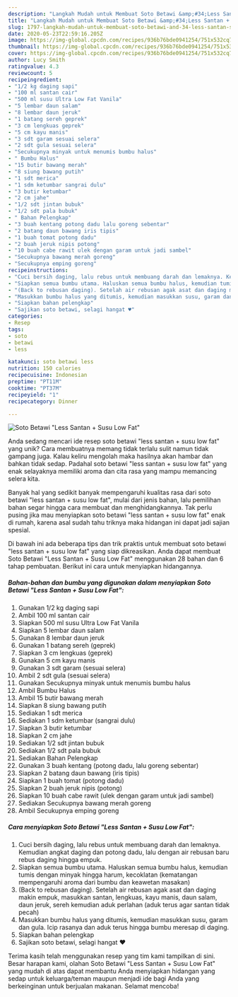 ```yaml
---
description: "Langkah Mudah untuk Membuat Soto Betawi &amp;#34;Less Santan + Susu Low Fat&amp;#34; yang Sempurna"
title: "Langkah Mudah untuk Membuat Soto Betawi &amp;#34;Less Santan + Susu Low Fat&amp;#34; yang Sempurna"
slug: 1797-langkah-mudah-untuk-membuat-soto-betawi-and-34-less-santan-susu-low-fat-and-34-yang-sempurna
date: 2020-05-23T22:59:16.205Z
image: https://img-global.cpcdn.com/recipes/936b76bde0941254/751x532cq70/soto-betawi-less-santan-susu-low-fat-foto-resep-utama.jpg
thumbnail: https://img-global.cpcdn.com/recipes/936b76bde0941254/751x532cq70/soto-betawi-less-santan-susu-low-fat-foto-resep-utama.jpg
cover: https://img-global.cpcdn.com/recipes/936b76bde0941254/751x532cq70/soto-betawi-less-santan-susu-low-fat-foto-resep-utama.jpg
author: Lucy Smith
ratingvalue: 4.3
reviewcount: 5
recipeingredient:
- "1/2 kg daging sapi"
- "100 ml santan cair"
- "500 ml susu Ultra Low Fat Vanila"
- "5 lembar daun salam"
- "8 lembar daun jeruk"
- "1 batang sereh geprek"
- "3 cm lengkuas geprek"
- "5 cm kayu manis"
- "3 sdt garam sesuai selera"
- "2 sdt gula sesuai selera"
- "Secukupnya minyak untuk menumis bumbu halus"
- " Bumbu Halus"
- "15 butir bawang merah"
- "8 siung bawang putih"
- "1 sdt merica"
- "1 sdm ketumbar sangrai dulu"
- "3 butir ketumbar"
- "2 cm jahe"
- "1/2 sdt jintan bubuk"
- "1/2 sdt pala bubuk"
- " Bahan Pelengkap"
- "3 buah kentang potong dadu lalu goreng sebentar"
- "2 batang daun bawang iris tipis"
- "1 buah tomat potong dadu"
- "2 buah jeruk nipis potong"
- "10 buah cabe rawit ulek dengan garam untuk jadi sambel"
- "Secukupnya bawang merah goreng"
- "Secukupnya emping goreng"
recipeinstructions:
- "Cuci bersih daging, lalu rebus untuk membuang darah dan lemaknya. Kemudian angkat daging dan potong dadu, lalu dengan air rebusan baru rebus daging hingga empuk."
- "Siapkan semua bumbu utama. Haluskan semua bumbu halus, kemudian tumis dengan minyak hingga harum, kecoklatan (kematangan mempengaruhi aroma dari bumbu dan keawetan masakan)"
- "(Back to rebusan daging). Setelah air rebusan agak asat dan daging makin empuk, masukkan santan, lengkuas, kayu manis, daun salam, daun jeruk, sereh kemudian aduk perlahan (aduk terus agar santan tidak pecah)"
- "Masukkan bumbu halus yang ditumis, kemudian masukkan susu, garam dan gula. Icip rasanya dan aduk terus hingga bumbu meresap di daging."
- "Siapkan bahan pelengkap"
- "Sajikan soto betawi, selagi hangat ♥️"
categories:
- Resep
tags:
- soto
- betawi
- less

katakunci: soto betawi less 
nutrition: 150 calories
recipecuisine: Indonesian
preptime: "PT11M"
cooktime: "PT37M"
recipeyield: "1"
recipecategory: Dinner

---
```



![Soto Betawi &#34;Less Santan + Susu Low Fat&#34;](https://img-global.cpcdn.com/recipes/936b76bde0941254/751x532cq70/soto-betawi-less-santan-susu-low-fat-foto-resep-utama.jpg)

Anda sedang mencari ide resep soto betawi &#34;less santan + susu low fat&#34; yang unik? Cara membuatnya memang tidak terlalu sulit namun tidak gampang juga. Kalau keliru mengolah maka hasilnya akan hambar dan bahkan tidak sedap. Padahal soto betawi &#34;less santan + susu low fat&#34; yang enak selayaknya memiliki aroma dan cita rasa yang mampu memancing selera kita.



Banyak hal yang sedikit banyak mempengaruhi kualitas rasa dari soto betawi &#34;less santan + susu low fat&#34;, mulai dari jenis bahan, lalu pemilihan bahan segar hingga cara membuat dan menghidangkannya. Tak perlu pusing jika mau menyiapkan soto betawi &#34;less santan + susu low fat&#34; enak di rumah, karena asal sudah tahu triknya maka hidangan ini dapat jadi sajian spesial.


Di bawah ini ada beberapa tips dan trik praktis untuk membuat soto betawi &#34;less santan + susu low fat&#34; yang siap dikreasikan. Anda dapat membuat Soto Betawi &#34;Less Santan + Susu Low Fat&#34; menggunakan 28 bahan dan 6 tahap pembuatan. Berikut ini cara untuk menyiapkan hidangannya.

<!--inarticleads1-->

##### Bahan-bahan dan bumbu yang digunakan dalam menyiapkan Soto Betawi &#34;Less Santan + Susu Low Fat&#34;:

1. Gunakan 1/2 kg daging sapi
1. Ambil 100 ml santan cair
1. Siapkan 500 ml susu Ultra Low Fat Vanila
1. Siapkan 5 lembar daun salam
1. Gunakan 8 lembar daun jeruk
1. Gunakan 1 batang sereh (geprek)
1. Siapkan 3 cm lengkuas (geprek)
1. Gunakan 5 cm kayu manis
1. Gunakan 3 sdt garam (sesuai selera)
1. Ambil 2 sdt gula (sesuai selera)
1. Gunakan Secukupnya minyak untuk menumis bumbu halus
1. Ambil  Bumbu Halus
1. Ambil 15 butir bawang merah
1. Siapkan 8 siung bawang putih
1. Sediakan 1 sdt merica
1. Sediakan 1 sdm ketumbar (sangrai dulu)
1. Siapkan 3 butir ketumbar
1. Siapkan 2 cm jahe
1. Sediakan 1/2 sdt jintan bubuk
1. Sediakan 1/2 sdt pala bubuk
1. Sediakan  Bahan Pelengkap
1. Gunakan 3 buah kentang (potong dadu, lalu goreng sebentar)
1. Siapkan 2 batang daun bawang (iris tipis)
1. Siapkan 1 buah tomat (potong dadu)
1. Siapkan 2 buah jeruk nipis (potong)
1. Siapkan 10 buah cabe rawit (ulek dengan garam untuk jadi sambel)
1. Sediakan Secukupnya bawang merah goreng
1. Ambil Secukupnya emping goreng




<!--inarticleads2-->

##### Cara menyiapkan Soto Betawi &#34;Less Santan + Susu Low Fat&#34;:

1. Cuci bersih daging, lalu rebus untuk membuang darah dan lemaknya. Kemudian angkat daging dan potong dadu, lalu dengan air rebusan baru rebus daging hingga empuk.
1. Siapkan semua bumbu utama. Haluskan semua bumbu halus, kemudian tumis dengan minyak hingga harum, kecoklatan (kematangan mempengaruhi aroma dari bumbu dan keawetan masakan)
1. (Back to rebusan daging). Setelah air rebusan agak asat dan daging makin empuk, masukkan santan, lengkuas, kayu manis, daun salam, daun jeruk, sereh kemudian aduk perlahan (aduk terus agar santan tidak pecah)
1. Masukkan bumbu halus yang ditumis, kemudian masukkan susu, garam dan gula. Icip rasanya dan aduk terus hingga bumbu meresap di daging.
1. Siapkan bahan pelengkap
1. Sajikan soto betawi, selagi hangat ♥️




Terima kasih telah menggunakan resep yang tim kami tampilkan di sini. Besar harapan kami, olahan Soto Betawi &#34;Less Santan + Susu Low Fat&#34; yang mudah di atas dapat membantu Anda menyiapkan hidangan yang sedap untuk keluarga/teman maupun menjadi ide bagi Anda yang berkeinginan untuk berjualan makanan. Selamat mencoba!
